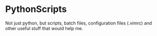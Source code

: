 PythonScripts
=============

Not just python, but scripts, batch files, configuration files (.vimrc)
and other useful stuff that would help me.
